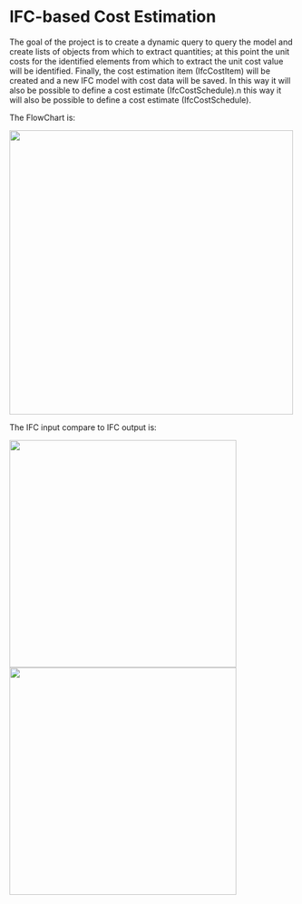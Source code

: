 # IFC-based Cost Estimation

The goal of the project is to create a dynamic query to query the model and create lists of objects from which to extract quantities; at this point the unit costs for the identified elements from which to extract the unit cost value will be identified. Finally, the cost estimation item (IfcCostItem) will be created and a new IFC model with cost data will be saved. In this way it will also be possible to define a cost estimate (IfcCostSchedule).n this way it will also be possible to define a cost estimate (IfcCostSchedule).

The FlowChart is:

<img src="https://github.com/Cassa97/IFC-based-Cost-Estimation/assets/115898053/290cd857-2868-4f0d-869b-ff3aa66d3181" width="500" >

The IFC input compare to IFC output is:

<img src="https://github.com/Cassa97/IFC-based-Cost-Estimation/assets/115898053/2c371ee2-c70a-4670-9440-2f10de0d76e6" width="400" >
<img src="https://github.com/Cassa97/IFC-based-Cost-Estimation/assets/115898053/ca9057f4-37ce-4027-a879-4c882d02335e" width="400" >

